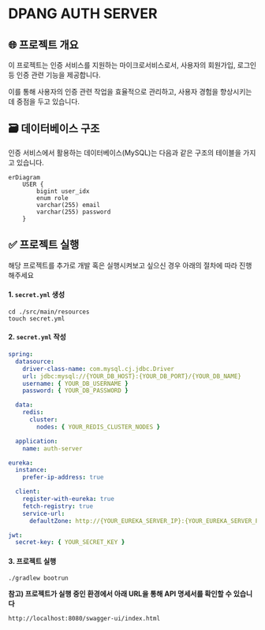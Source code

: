 # DPANG AUTH SERVER

## 🌐 프로젝트 개요

이 프로젝트는 인증 서비스를 지원하는 마이크로서비스로서, 사용자의 회원가입, 로그인 등 인증 관련 기능을 제공합니다.

이를 통해 사용자의 인증 관련 작업을 효율적으로 관리하고, 사용자 경험을 향상시키는데 중점을 두고 있습니다.

## 🗃️ 데이터베이스 구조

인증 서비스에서 활용하는 데이터베이스(MySQL)는 다음과 같은 구조의 테이블을 가지고 있습니다.

```mermaid
erDiagram
    USER {
        bigint user_idx
        enum role
        varchar(255) email
        varchar(255) password
    }

```

## ✅ 프로젝트 실행

해당 프로젝트를 추가로 개발 혹은 실행시켜보고 싶으신 경우 아래의 절차에 따라 진행해주세요

#### 1. `secret.yml` 생성

```commandline
cd ./src/main/resources
touch secret.yml
```

#### 2. `secret.yml` 작성

```yaml
spring:
  datasource:
    driver-class-name: com.mysql.cj.jdbc.Driver
    url: jdbc:mysql://{YOUR_DB_HOST}:{YOUR_DB_PORT}/{YOUR_DB_NAME}
    username: { YOUR_DB_USERNAME }
    password: { YOUR_DB_PASSWORD }

  data:
    redis:
      cluster:
        nodes: { YOUR_REDIS_CLUSTER_NODES }

  application:
    name: auth-server

eureka:
  instance:
    prefer-ip-address: true

  client:
    register-with-eureka: true
    fetch-registry: true
    service-url:
      defaultZone: http://{YOUR_EUREKA_SERVER_IP}:{YOUR_EUREKA_SERVER_PORT}/eureka/

jwt:
  secret-key: { YOUR_SECRET_KEY }
```

#### 3. 프로젝트 실행

```commandline
./gradlew bootrun
```

**참고) 프로젝트가 실행 중인 환경에서 아래 URL을 통해 API 명세서를 확인할 수 있습니다**

```commandline
http://localhost:8080/swagger-ui/index.html
```